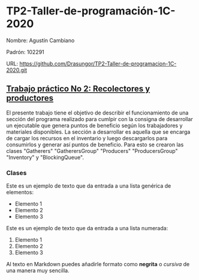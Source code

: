 # TP2-Taller-de-programación-1C-2020

Nombre: Agustín Cambiano

Padrón: 102291

URL: https://github.com/Drasungor/TP2-Taller-de-programacion-1C-2020.git


## <ins>Trabajo práctico No 2: Recolectores y productores</ins>

  El presente trabajo tiene el objetivo de describir el funcionamiento de una sección
del programa realizado para cumlpir con la consigna de desarrollar un ejecutable que
genera puntos de beneficio según los trabajadores y materiales disponibles.
  La sección a desarrollar es aquella que se encarga de cargar los recursos en el
inventario y luego descargarlos para consumirlos y generar así puntos de beneficio.
Para esto se crearon las clases "Gatherers" "GatherersGroup" "Producers" "ProducersGroup"
"Inventory" y "BlockingQueue".

### Clases

Este es un ejemplo de texto que da entrada a una lista genérica de elementos:

- Elemento 1
- Elemento 2
- Elemento 3

Este es un ejemplo de texto que da entrada a una lista numerada:

1. Elemento 1
2. Elemento 2
3. Elemento 3

Al texto en Markdown puedes añadirle formato como **negrita** o *cursiva* de una manera muy sencilla.
